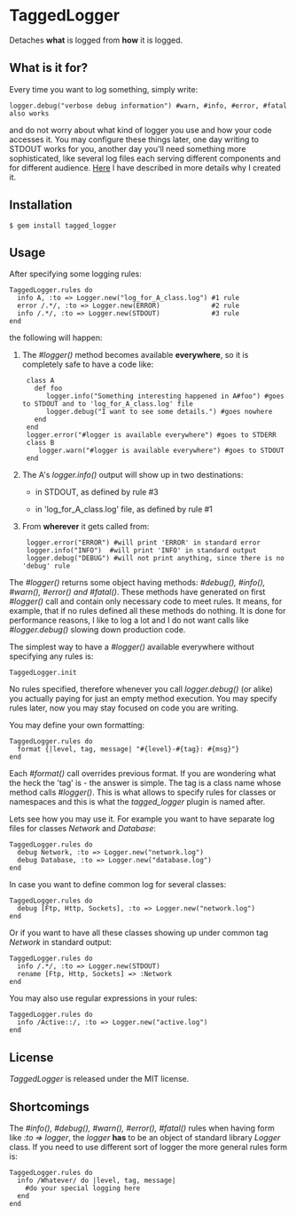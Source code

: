 # TaggedLogger
Detaches **what** is logged from **how** it is logged.

## What is it for?
Every time you want to log something, simply write:

    logger.debug("verbose debug information") #warn, #info, #error, #fatal also works

and do not worry about what kind of logger you use and how your code accesses it.
You may configure these things later, one day writing to STDOUT works for you, another
day you'll need something more sophisticated, like several log files each serving 
different components and for different audience. [Here](http://afurmanov.com/2009/10/19/tagged-logger-introduction)
I have described in more details why I created it.

## Installation
    $ gem install tagged_logger

## Usage

After specifying some logging rules:
    
    TaggedLogger.rules do
      info A, :to => Logger.new("log_for_A_class.log") #1 rule
      error /.*/, :to => Logger.new(ERROR)             #2 rule
      info /.*/, :to => Logger.new(STDOUT)             #3 rule
    end

the following will happen:

1. The *#logger()* method becomes available **everywhere**, so it is completely safe to have a code like:

        class A
          def foo
             logger.info("Something interesting happened in A#foo") #goes to STDOUT and to 'log_for_A_class.log' file
             logger.debug("I want to see some details.") #goes nowhere
          end
        end
        logger.error("#logger is available everywhere") #goes to STDERR
        class B
           logger.warn("#logger is available everywhere") #goes to STDOUT
        end     

2. The A's *logger.info()* output will show up in two destinations:
 
    - in STDOUT, as defined by rule #3

    - in 'log_for_A_class.log' file, as defined by rule #1

3. From **wherever** it gets called from:

        logger.error("ERROR") #will print 'ERROR' in standard error
        logger.info("INFO")  #will print 'INFO' in standard output
        logger.debug("DEBUG") #will not print anything, since there is no 'debug' rule


The *#logger()* returns some object having methods: *#debug(), #info(), #warn(), #error() and #fatal()*. 
These methods have generated on first *#logger()* call and contain only necessary code to meet rules.
It means, for example, that if no rules defined all these methods do nothing. It is done for performance
reasons, I like to log a lot and I do not want calls like *#logger.debug()* slowing down production code.
 

The simplest way to have a *#logger()* available everywhere without specifying any rules is:

    TaggedLogger.init

No rules specified, therefore whenever you call *logger.debug()* (or alike) you actually paying for just an empty method
execution. You may specify rules later, now you may stay focused on code you are writing.


You may define your own formatting:

    TaggedLogger.rules do
      format {|level, tag, message| "#{level}-#{tag}: #{msg}"}
    end

Each *#format()* call overrides previous format.
If you are wondering what the heck the 'tag' is - the answer is simple. The tag is a class name
whose method calls *#logger()*. This is what allows to specify rules for classes or namespaces and this 
is what the *tagged_logger* plugin is named after.

Lets see how you may use it. For example you want to have separate log files 
for classes *Network* and *Database*:

    TaggedLogger.rules do
      debug Network, :to => Logger.new("network.log")
      debug Database, :to => Logger.new("database.log")
    end
   
In case you want to define common log for several classes:

    TaggedLogger.rules do
      debug [Ftp, Http, Sockets], :to => Logger.new("network.log")
    end 

Or if you want to have all these classes showing up under common 
tag *Network* in standard output:

    TaggedLogger.rules do
      info /.*/, :to => Logger.new(STDOUT)
      rename [Ftp, Http, Sockets] => :Network
    end
   
You may also use regular expressions in your rules:

    TaggedLogger.rules do
      info /Active::/, :to => Logger.new("active.log")
    end


## License
*TaggedLogger* is released under the MIT license.

## Shortcomings
The *#info(), #debug(), #warn(), #error(), #fatal()* rules when having form like *:to => logger*, the 
*logger* **has** to be an object of standard library *Logger* class. If you need to use different sort of logger
the more general rules form is:

    TaggedLogger.rules do
      info /Whatever/ do |level, tag, message|
        #do your special logging here
      end      
    end
